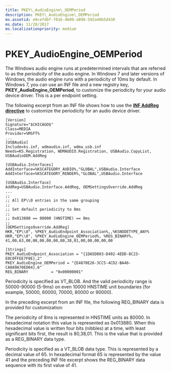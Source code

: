 ```yaml
---
title: PKEY\_AudioEngine\_OEMPeriod
description: PKEY\_AudioEngine\_OEMPeriod
ms.assetid: e0cefdbf-7016-4609-a898-592a40b5d430
ms.date: 11/28/2017
ms.localizationpriority: medium
---
```


# PKEY\_AudioEngine\_OEMPeriod


The Windows audio engine runs at predetermined intervals that are referred to as the *periodicity* of the audio engine. In Windows 7 and later versions of Windows, the audio engine runs with a periodicity of 10ms by default. In Windows 7, you can use an INF file and a new registry key, **PKEY\_AudioEngine\_OEMPeriod**, to customize the periodicity for your audio device driver. This is a per endpoint setting.

The following excerpt from an INF file shows how to use the [**INF AddReg directive**](https://msdn.microsoft.com/library/windows/hardware/ff546320) to customize the periodicity for an audio device driver.

```inf
[Version]
Signature="$CHICAGO$"
Class=MEDIA
Provider=%MSFT%
...
[USBAudio]
Include=ks.inf, wdmaudio.inf, wdma_usb.inf
Needs=KS.Registration, WDMAUDIO.Registration, USBAudio.CopyList, USBAudioOEM.AddReg

[USBAudio.Interfaces]
AddInterface=%KSCATEGORY_AUDIO%,"GLOBAL",USBAudio.Interface
AddInterface=%KSCATEGORY_RENDER%,"GLOBAL",USBAudio.Interface

[USBAudio.Interface]
AddReg=USBAudio.Interface.AddReg, OEMSettingsOverride.AddReg
...
;;
;; All EP\\0 entries in the same grouping
;;
;; Set default periodicity to 8ms
;;
;; 0x013880 == 80000 (HNSTIME) == 8ms
;;
[OEMSettingsOverride.AddReg]
HKR,"EP\\0", %PKEY_AudioEndpoint_Association%,,%KSNODETYPE_ANY%
HKR,"EP\\0", %PKEY_AudioEngine_OEMPeriod%, %REG_BINARY%, 41,00,63,00,08,00,00,00,80,38,01,00,00,00,00,00

[Strings]
PKEY_AudioEndpoint_Association = "{1DA5D803-D492-4EDD-8C23-E0C0FFEE7F0E},2"
PKEY_AudioEngine_OEMPeriod = "{E4870E26-3CC5-4CD2-BA46-CA0A9A70ED04},6"
REG_BINARY          = "0x00000001"
```

Periodicity is specified as VT\_BLOB. And the valid periodicity range is 50000-90000 (5-9ms) on even 10000 HNSTIME unit boundaries (for example, 50000, 60000, 70000, 80000 or 90000).

In the preceding excerpt from an INF file, the following REG\_BINARY data is provided for customization:

The periodicity of 8ms is represented in HNSTIME units as 80000. In hexadecimal notation this value is represented as 0x013880. When this hexadecimal value is written four bits (nibbles) at a time, with least significant bits first, the result is 80,38,01. This is the value that is provided as a REG\_BINARY data type.

Periodicity is specified as a VT\_BLOB data type. This is represented by a decimal value of 65. In hexadecimal format 65 is represented by the value 41 and the preceding INF file excerpt shows the REG\_BINARY data sequence with its first value of 41.

 

 






